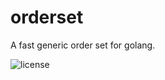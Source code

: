 # orderset

A fast generic order set for golang.

![license](http://img.shields.io/badge/license-MIT-blue.svg)

